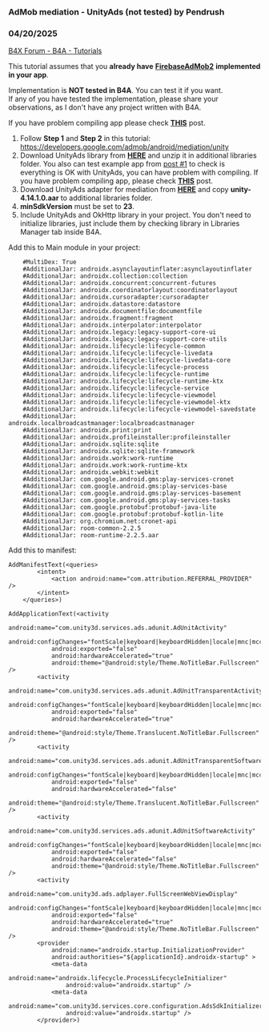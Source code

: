 ### AdMob mediation - UnityAds (not tested) by Pendrush
### 04/20/2025
[B4X Forum - B4A - Tutorials](https://www.b4x.com/android/forum/threads/166508/)

This tutorial assumes that you **already have** [**FirebaseAdMob2**](https://www.b4x.com/android/forum/threads/firebaseadmob2-google-mobile-ads-sdk-v20.129609/#content) **implemented in your app**.  
  
Implementation is **NOT tested in B4A**. You can test it if you want.  
If any of you have tested the implementation, please share your observations, as I don't have any project written with B4A.  
  
If you have problem compiling app please check **[**THIS**](https://www.b4x.com/android/forum/threads/unity-ads-library.120648/page-2#post-1021660)** post.  
  

1. Follow **Step 1** and **Step 2** in this tutorial: <https://developers.google.com/admob/android/mediation/unity>
2. Download UnityAds library from **[HERE](https://www.b4x.com/android/forum/threads/unity-ads-library.120648/)** and unzip it in additional libraries folder. You also can test example app from [post #1](https://www.b4x.com/android/forum/threads/unity-ads-library.120648/) to check is everything is OK with UnityAds, you can have problem with compiling. If you have problem compiling app, please check **[**THIS**](https://www.b4x.com/android/forum/threads/unity-ads-library.120648/page-2#post-1021660)** post.
3. Download UnityAds adapter for mediation from **[HERE](https://maven.google.com/com/google/ads/mediation/unity/4.14.1.0/unity-4.14.1.0.aar)** and copy **unity-4.14.1.0.aar** to additional libraries folder.
4. **minSdkVersion** must be set to **23**.
5. Include UnityAds and OkHttp library in your project. You don't need to initialize libraries, just include them by checking library in Libraries Manager tab inside B4A.

  
Add this to Main module in your project:  

```B4X
    #MultiDex: True  
    #AdditionalJar: androidx.asynclayoutinflater:asynclayoutinflater  
    #AdditionalJar: androidx.collection:collection  
    #AdditionalJar: androidx.concurrent:concurrent-futures  
    #AdditionalJar: androidx.coordinatorlayout:coordinatorlayout  
    #AdditionalJar: androidx.cursoradapter:cursoradapter  
    #AdditionalJar: androidx.datastore:datastore  
    #AdditionalJar: androidx.documentfile:documentfile  
    #AdditionalJar: androidx.fragment:fragment  
    #AdditionalJar: androidx.interpolator:interpolator  
    #AdditionalJar: androidx.legacy:legacy-support-core-ui  
    #AdditionalJar: androidx.legacy:legacy-support-core-utils  
    #AdditionalJar: androidx.lifecycle:lifecycle-common  
    #AdditionalJar: androidx.lifecycle:lifecycle-livedata  
    #AdditionalJar: androidx.lifecycle:lifecycle-livedata-core  
    #AdditionalJar: androidx.lifecycle:lifecycle-process  
    #AdditionalJar: androidx.lifecycle:lifecycle-runtime  
    #AdditionalJar: androidx.lifecycle:lifecycle-runtime-ktx  
    #AdditionalJar: androidx.lifecycle:lifecycle-service  
    #AdditionalJar: androidx.lifecycle:lifecycle-viewmodel  
    #AdditionalJar: androidx.lifecycle:lifecycle-viewmodel-ktx  
    #AdditionalJar: androidx.lifecycle:lifecycle-viewmodel-savedstate  
    #AdditionalJar: androidx.localbroadcastmanager:localbroadcastmanager  
    #AdditionalJar: androidx.print:print  
    #AdditionalJar: androidx.profileinstaller:profileinstaller  
    #AdditionalJar: androidx.sqlite:sqlite  
    #AdditionalJar: androidx.sqlite:sqlite-framework  
    #AdditionalJar: androidx.work:work-runtime  
    #AdditionalJar: androidx.work:work-runtime-ktx  
    #AdditionalJar: androidx.webkit:webkit  
    #AdditionalJar: com.google.android.gms:play-services-cronet  
    #AdditionalJar: com.google.android.gms:play-services-base  
    #AdditionalJar: com.google.android.gms:play-services-basement  
    #AdditionalJar: com.google.android.gms:play-services-tasks  
    #AdditionalJar: com.google.protobuf:protobuf-java-lite  
    #AdditionalJar: com.google.protobuf:protobuf-kotlin-lite  
    #AdditionalJar: org.chromium.net:cronet-api  
    #AdditionalJar: room-common-2.2.5  
    #AdditionalJar: room-runtime-2.2.5.aar
```

  
  
Add this to manifest:  

```B4X
AddManifestText(<queries>  
        <intent>  
            <action android:name="com.attribution.REFERRAL_PROVIDER" />  
        </intent>  
    </queries>)  
  
AddApplicationText(<activity  
            android:name="com.unity3d.services.ads.adunit.AdUnitActivity"  
            android:configChanges="fontScale|keyboard|keyboardHidden|locale|mnc|mcc|navigation|orientation|screenLayout|screenSize|smallestScreenSize|uiMode|touchscreen"  
            android:exported="false"  
            android:hardwareAccelerated="true"  
            android:theme="@android:style/Theme.NoTitleBar.Fullscreen" />  
        <activity  
            android:name="com.unity3d.services.ads.adunit.AdUnitTransparentActivity"  
            android:configChanges="fontScale|keyboard|keyboardHidden|locale|mnc|mcc|navigation|orientation|screenLayout|screenSize|smallestScreenSize|uiMode|touchscreen"  
            android:exported="false"  
            android:hardwareAccelerated="true"  
            android:theme="@android:style/Theme.Translucent.NoTitleBar.Fullscreen" />  
        <activity  
            android:name="com.unity3d.services.ads.adunit.AdUnitTransparentSoftwareActivity"  
            android:configChanges="fontScale|keyboard|keyboardHidden|locale|mnc|mcc|navigation|orientation|screenLayout|screenSize|smallestScreenSize|uiMode|touchscreen"  
            android:exported="false"  
            android:hardwareAccelerated="false"  
            android:theme="@android:style/Theme.Translucent.NoTitleBar.Fullscreen" />  
        <activity  
            android:name="com.unity3d.services.ads.adunit.AdUnitSoftwareActivity"  
            android:configChanges="fontScale|keyboard|keyboardHidden|locale|mnc|mcc|navigation|orientation|screenLayout|screenSize|smallestScreenSize|uiMode|touchscreen"  
            android:exported="false"  
            android:hardwareAccelerated="false"  
            android:theme="@android:style/Theme.NoTitleBar.Fullscreen" />  
        <activity  
            android:name="com.unity3d.ads.adplayer.FullScreenWebViewDisplay"  
            android:configChanges="fontScale|keyboard|keyboardHidden|locale|mnc|mcc|navigation|orientation|screenLayout|screenSize|smallestScreenSize|uiMode|touchscreen"  
            android:exported="false"  
            android:hardwareAccelerated="true"  
            android:theme="@android:style/Theme.NoTitleBar.Fullscreen" />  
        <provider  
            android:name="androidx.startup.InitializationProvider"  
            android:authorities="${applicationId}.androidx-startup" >  
            <meta-data  
                android:name="androidx.lifecycle.ProcessLifecycleInitializer"  
                android:value="androidx.startup" />  
            <meta-data  
                android:name="com.unity3d.services.core.configuration.AdsSdkInitializer"  
                android:value="androidx.startup" />  
        </provider>)
```